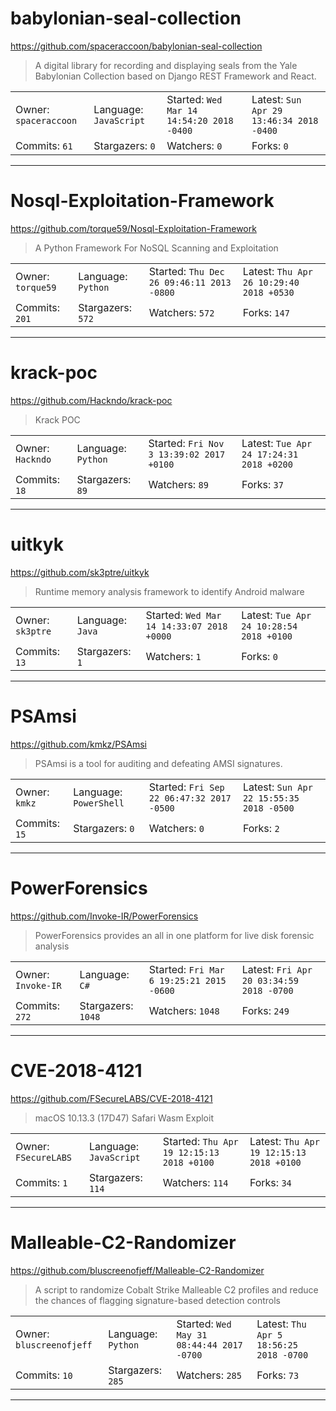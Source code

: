 # babylonian-seal-collection

https://github.com/spaceraccoon/babylonian-seal-collection
<blockquote>
A digital library for recording and displaying seals from the Yale Babylonian Collection based on Django REST Framework and React.
</blockquote>

<table>
<tr><td>Owner: <code>spaceraccoon</code></td>
    <td>Language: <code>JavaScript</code></td>
    <td>Started: <code>Wed Mar 14 14:54:20 2018 -0400</code></td>
    <td>Latest: <code>Sun Apr 29 13:46:34 2018 -0400</code></td></tr>
<tr><td>Commits: <code>61</code></td>
    <td>Stargazers: <code>0</code></td>
    <td>Watchers: <code>0</code></td>
    <td>Forks: <code>0</code></td></tr>
</table>

---

# Nosql-Exploitation-Framework

https://github.com/torque59/Nosql-Exploitation-Framework
<blockquote>
A Python Framework For NoSQL Scanning and Exploitation 
</blockquote>

<table>
<tr><td>Owner: <code>torque59</code></td>
    <td>Language: <code>Python</code></td>
    <td>Started: <code>Thu Dec 26 09:46:11 2013 -0800</code></td>
    <td>Latest: <code>Thu Apr 26 10:29:40 2018 +0530</code></td></tr>
<tr><td>Commits: <code>201</code></td>
    <td>Stargazers: <code>572</code></td>
    <td>Watchers: <code>572</code></td>
    <td>Forks: <code>147</code></td></tr>
</table>

---

# krack-poc

https://github.com/Hackndo/krack-poc
<blockquote>
Krack POC
</blockquote>

<table>
<tr><td>Owner: <code>Hackndo</code></td>
    <td>Language: <code>Python</code></td>
    <td>Started: <code>Fri Nov 3 13:39:02 2017 +0100</code></td>
    <td>Latest: <code>Tue Apr 24 17:24:31 2018 +0200</code></td></tr>
<tr><td>Commits: <code>18</code></td>
    <td>Stargazers: <code>89</code></td>
    <td>Watchers: <code>89</code></td>
    <td>Forks: <code>37</code></td></tr>
</table>

---

# uitkyk

https://github.com/sk3ptre/uitkyk
<blockquote>
Runtime memory analysis framework to identify Android malware
</blockquote>

<table>
<tr><td>Owner: <code>sk3ptre</code></td>
    <td>Language: <code>Java</code></td>
    <td>Started: <code>Wed Mar 14 14:33:07 2018 +0000</code></td>
    <td>Latest: <code>Tue Apr 24 10:28:54 2018 +0100</code></td></tr>
<tr><td>Commits: <code>13</code></td>
    <td>Stargazers: <code>1</code></td>
    <td>Watchers: <code>1</code></td>
    <td>Forks: <code>0</code></td></tr>
</table>

---

# PSAmsi

https://github.com/kmkz/PSAmsi
<blockquote>
PSAmsi is a tool for auditing and defeating AMSI signatures.
</blockquote>

<table>
<tr><td>Owner: <code>kmkz</code></td>
    <td>Language: <code>PowerShell</code></td>
    <td>Started: <code>Fri Sep 22 06:47:32 2017 -0500</code></td>
    <td>Latest: <code>Sun Apr 22 15:55:35 2018 -0500</code></td></tr>
<tr><td>Commits: <code>15</code></td>
    <td>Stargazers: <code>0</code></td>
    <td>Watchers: <code>0</code></td>
    <td>Forks: <code>2</code></td></tr>
</table>

---

# PowerForensics

https://github.com/Invoke-IR/PowerForensics
<blockquote>
PowerForensics provides an all in one platform for live disk forensic analysis
</blockquote>

<table>
<tr><td>Owner: <code>Invoke-IR</code></td>
    <td>Language: <code>C#</code></td>
    <td>Started: <code>Fri Mar 6 19:25:21 2015 -0600</code></td>
    <td>Latest: <code>Fri Apr 20 03:34:59 2018 -0700</code></td></tr>
<tr><td>Commits: <code>272</code></td>
    <td>Stargazers: <code>1048</code></td>
    <td>Watchers: <code>1048</code></td>
    <td>Forks: <code>249</code></td></tr>
</table>

---

# CVE-2018-4121

https://github.com/FSecureLABS/CVE-2018-4121
<blockquote>
macOS 10.13.3 (17D47) Safari Wasm Exploit 
</blockquote>

<table>
<tr><td>Owner: <code>FSecureLABS</code></td>
    <td>Language: <code>JavaScript</code></td>
    <td>Started: <code>Thu Apr 19 12:15:13 2018 +0100</code></td>
    <td>Latest: <code>Thu Apr 19 12:15:13 2018 +0100</code></td></tr>
<tr><td>Commits: <code>1</code></td>
    <td>Stargazers: <code>114</code></td>
    <td>Watchers: <code>114</code></td>
    <td>Forks: <code>34</code></td></tr>
</table>

---

# Malleable-C2-Randomizer

https://github.com/bluscreenofjeff/Malleable-C2-Randomizer
<blockquote>
A script to randomize Cobalt Strike Malleable C2 profiles and reduce the chances of flagging signature-based detection controls
</blockquote>

<table>
<tr><td>Owner: <code>bluscreenofjeff</code></td>
    <td>Language: <code>Python</code></td>
    <td>Started: <code>Wed May 31 08:44:44 2017 -0700</code></td>
    <td>Latest: <code>Thu Apr 5 18:56:25 2018 -0700</code></td></tr>
<tr><td>Commits: <code>10</code></td>
    <td>Stargazers: <code>285</code></td>
    <td>Watchers: <code>285</code></td>
    <td>Forks: <code>73</code></td></tr>
</table>

---


